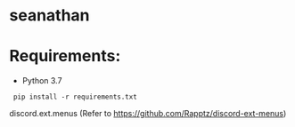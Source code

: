 # seanathan

# Requirements:
* Python 3.7

<code> pip install -r requirements.txt </code>

discord.ext.menus (Refer to https://github.com/Rapptz/discord-ext-menus)